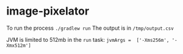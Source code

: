 # image-pixelator

To run the process `./gradlew run`
The output is in `/tmp/output.csv`

JVM is limited to 512mb in the `run` task: `jvmArgs =  ['-Xms256m', '-Xmx512m']`